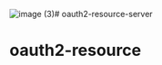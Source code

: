 ![image (3)](https://github.com/tonminhce/nestjs-client-credentials-example/assets/87883380/d9738c70-98a5-4bb6-b8cc-91df29da7e0f)# oauth2-resource-server


# oauth2-resource
